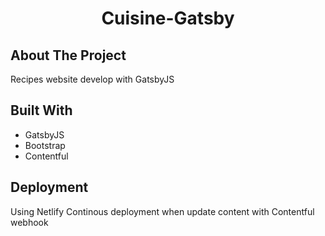 <h1 align="center">
Cuisine-Gatsby
</h1>

## About The Project

Recipes website develop with GatsbyJS

## Built With

- GatsbyJS
- Bootstrap
- Contentful

## Deployment

Using Netlify
Continous deployment when update content with Contentful webhook
